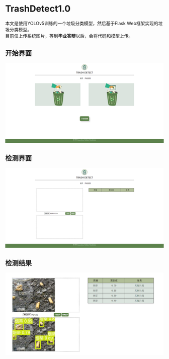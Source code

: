 # TrashDetect1.0
本文是使用YOLOv5训练的一个垃圾分类模型，然后基于Flask Web框架实现的垃圾分类模型。  
目前仅上传系统图片，等到**毕业答辩**以后，会将代码和模型上传。
## 开始界面
![开始界面](image/1.png '开始界面')
## 检测界面
![检测界面](image/2.png '检测界面')
## 检测结果
![检测结果](image/3.png '检测结果')

